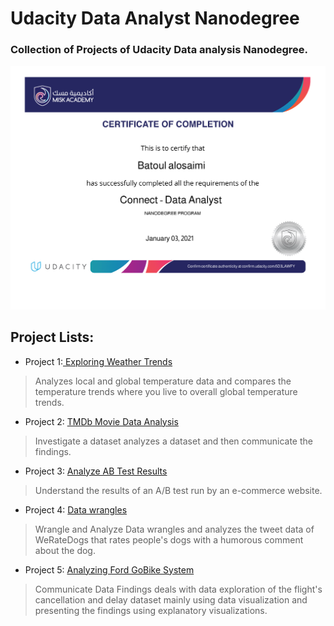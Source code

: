 # Udacity Data Analyst Nanodegree 

### Collection of Projects of Udacity Data analysis Nanodegree.


![Certificate](DNND.png)


## Project Lists:

- Project 1:[ Exploring Weather Trends](https://github.com/batoull22/Data-Analyst-Nanodegree-Program-/tree/main/Exploring%20Weather%20Trends)

> Analyzes local and global temperature data and compares the temperature trends where you live to overall global temperature trends.

- Project 2: [ TMDb Movie Data Analysis](https://github.com/batoull22/Data-Analyst-Nanodegree-Program-/tree/main/TMDb%20Movie%20Data%20Analysis)

> Investigate a dataset analyzes a dataset and then communicate the findings.

- Project 3: [ Analyze AB Test Results](https://github.com/batoull22/Data-Analyst-Nanodegree-Program-/tree/main/Analyze%20AB%20Test%20Results)

> Understand the results of an A/B test run by an e-commerce website.

- Project 4: [ Data wrangles](https://github.com/batoull22/Data-Analyst-Nanodegree-Program-/tree/main/data%20wrangle)

> Wrangle and Analyze Data wrangles and analyzes the tweet data of WeRateDogs that rates people's dogs with a humorous comment about the dog.

- Project 5: [ Analyzing Ford GoBike System](https://github.com/batoull22/Data-Analyst-Nanodegree-Program-/tree/main/Analyzing%20Ford%20GoBike%20System)

> Communicate Data Findings deals with data exploration of the flight's cancellation and delay dataset mainly using data visualization and presenting the findings using explanatory visualizations.
